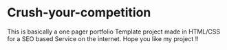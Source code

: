 # Crush-your-competition
This is basically a one pager portfolio Template project made in HTML/CSS for a SEO based Service on the internet. Hope you like my project !!

